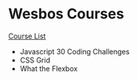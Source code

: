 # Wesbos Courses
[Course List](https://wesbos.com/courses/)

- Javascript 30 Coding Challenges
- CSS Grid
- What the Flexbox